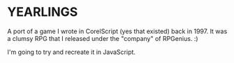 # YEARLINGS

A port of a game I wrote in CorelScript (yes that existed) back in 1997. It was a clumsy RPG that I released under the "company" of RPGenius. :)

I'm going to try and recreate it in JavaScript.